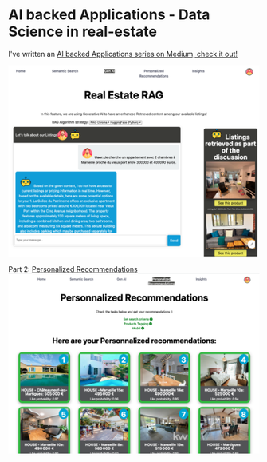 # AI backed Applications - Data Science in real-estate

 I've written an <a href="https://medium.com/@ngakrelidz/ai-backed-applications-data-science-in-real-estate-part-1-generative-ai-534257b96eb0"> AI backed Applications series on Medium, check it out! <a>

 <img src="./RAG Real Estate 2.png" alt="AI backed Applications - Data Science in real-estate - Generative AI" />


 Part 2: <a href="https://medium.com/@ngakrelidz/ai-backed-applications-data-science-in-real-estate-part-2-personalized-recommendations-f650b13c3145"> Personalized Recommendations <a>
 <img src="./Real Estate Personalized Recommendations - Predictions High Probability.png" alt="AI backed Applications - Data Science in real-estate - Personalized Recommendations" />
 
